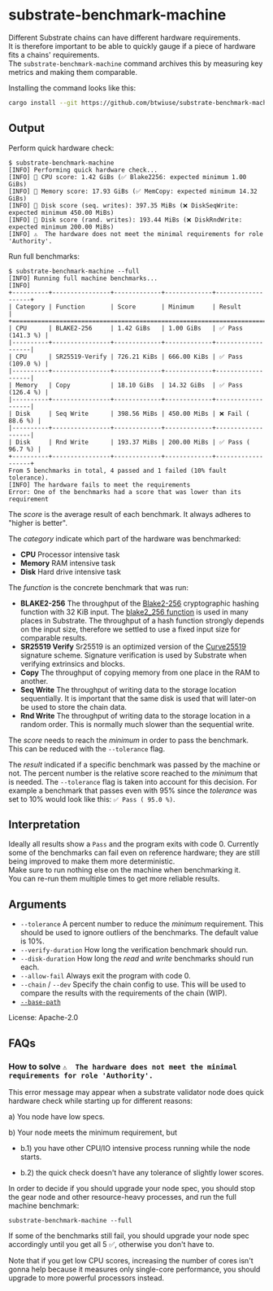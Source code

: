 # substrate-benchmark-machine

Different Substrate chains can have different hardware requirements.\
It is therefore important to be able to quickly gauge if a piece of hardware
fits a chains' requirements.\
The `substrate-benchmark-machine` command archives this by measuring key metrics
and making them comparable.

Installing the command looks like this:

```sh
cargo install --git https://github.com/btwiuse/substrate-benchmark-machine
```

## Output

Perform quick hardware check:

```pre
$ substrate-benchmark-machine
[INFO] Performing quick hardware check...
[INFO] 🏁 CPU score: 1.42 GiBs (✅ Blake2256: expected minimum 1.00 GiBs)
[INFO] 🏁 Memory score: 17.93 GiBs (✅ MemCopy: expected minimum 14.32 GiBs)
[INFO] 🏁 Disk score (seq. writes): 397.35 MiBs (❌ DiskSeqWrite: expected minimum 450.00 MiBs)
[INFO] 🏁 Disk score (rand. writes): 193.44 MiBs (❌ DiskRndWrite: expected minimum 200.00 MiBs)
[INFO] ⚠  The hardware does not meet the minimal requirements for role 'Authority'.
```

Run full benchmarks:

```pre
$ substrate-benchmark-machine --full
[INFO] Running full machine benchmarks...
[INFO]
+----------+----------------+-------------+-------------+-------------------+
| Category | Function       | Score       | Minimum     | Result            |
+===========================================================================+
| CPU      | BLAKE2-256     | 1.42 GiBs   | 1.00 GiBs   | ✅ Pass (141.3 %) |
|----------+----------------+-------------+-------------+-------------------|
| CPU      | SR25519-Verify | 726.21 KiBs | 666.00 KiBs | ✅ Pass (109.0 %) |
|----------+----------------+-------------+-------------+-------------------|
| Memory   | Copy           | 18.10 GiBs  | 14.32 GiBs  | ✅ Pass (126.4 %) |
|----------+----------------+-------------+-------------+-------------------|
| Disk     | Seq Write      | 398.56 MiBs | 450.00 MiBs | ❌ Fail ( 88.6 %) |
|----------+----------------+-------------+-------------+-------------------|
| Disk     | Rnd Write      | 193.37 MiBs | 200.00 MiBs | ✅ Pass ( 96.7 %) |
+----------+----------------+-------------+-------------+-------------------+
From 5 benchmarks in total, 4 passed and 1 failed (10% fault tolerance).
[INFO] The hardware fails to meet the requirements
Error: One of the benchmarks had a score that was lower than its requirement
```

The _score_ is the average result of each benchmark. It always adheres to
"higher is better".

The _category_ indicate which part of the hardware was benchmarked:

- **CPU** Processor intensive task
- **Memory** RAM intensive task
- **Disk** Hard drive intensive task

The _function_ is the concrete benchmark that was run:

- **BLAKE2-256** The throughput of the [Blake2-256] cryptographic hashing
  function with 32 KiB input. The [blake2_256 function] is used in many places
  in Substrate. The throughput of a hash function strongly depends on the input
  size, therefore we settled to use a fixed input size for comparable results.
- **SR25519 Verify** Sr25519 is an optimized version of the [Curve25519]
  signature scheme. Signature verification is used by Substrate when verifying
  extrinsics and blocks.
- **Copy** The throughput of copying memory from one place in the RAM to
  another.
- **Seq Write** The throughput of writing data to the storage location
  sequentially. It is important that the same disk is used that will later-on be
  used to store the chain data.
- **Rnd Write** The throughput of writing data to the storage location in a
  random order. This is normally much slower than the sequential write.

The _score_ needs to reach the _minimum_ in order to pass the benchmark. This
can be reduced with the `--tolerance` flag.

The _result_ indicated if a specific benchmark was passed by the machine or not.
The percent number is the relative score reached to the _minimum_ that is
needed. The `--tolerance` flag is taken into account for this decision. For
example a benchmark that passes even with 95% since the _tolerance_ was set to
10% would look like this: `✅ Pass ( 95.0 %)`.

## Interpretation

Ideally all results show a `Pass` and the program exits with code 0. Currently
some of the benchmarks can fail even on reference hardware; they are still being
improved to make them more deterministic.\
Make sure to run nothing else on the machine when benchmarking it.\
You can re-run them multiple times to get more reliable results.

## Arguments

- `--tolerance` A percent number to reduce the _minimum_ requirement. This
  should be used to ignore outliers of the benchmarks. The default value is 10%.
- `--verify-duration` How long the verification benchmark should run.
- `--disk-duration` How long the _read_ and _write_ benchmarks should run each.
- `--allow-fail` Always exit the program with code 0.
- `--chain` / `--dev` Specify the chain config to use. This will be used to
  compare the results with the requirements of the chain (WIP).
- [`--base-path`]

License: Apache-2.0

## FAQs

### How to solve `⚠  The hardware does not meet the minimal requirements for role 'Authority'.`

This error message may appear when a substrate validator node does quick
hardware check while starting up for different reasons:

a) You node have low specs.

b) Your node meets the minimum requirement, but

- b.1) you have other CPU/IO intensive process running while the node starts.

- b.2) the quick check doesn't have any tolerance of slightly lower scores.

In order to decide if you should upgrade your node spec, you should stop the
gear node and other resource-heavy processes, and run the full machine
benchmark:

```
substrate-benchmark-machine --full
```

If some of the benchmarks still fail, you should upgrade your node spec
accordingly until you get all 5 ✅, otherwise you don't have to.

Note that if you get low CPU scores, increasing the number of cores isn't gonna
help because it measures only single-core performance, you should upgrade to
more powerful processors instead.

<!-- LINKS -->

[Blake2-256]: https://www.blake2.net/
[blake2_256 function]: https://crates.parity.io/sp_core/hashing/fn.blake2_256.html
[Curve25519]: https://en.wikipedia.org/wiki/Curve25519
[`--base-path`]: ../shared/README.md#arguments
